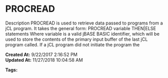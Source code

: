 # PROCREAD

Description PROCREAD is used to retrieve data passed to programs from a jCL program. It takes the general form: PROCREAD variable THEN|ELSE statements Where variable is a valid jBASE BASIC identifier, which will be used to store the contents of the primary input buffer of the last jCL program called. If a jCL program did not initiate the program the  

**Created At:** 9/22/2017 2:16:52 PM  
**Updated At:** 11/27/2018 10:04:58 AM  

**Tags:**
<badge text='jbc' vertical='middle' />
<badge text='jcl' vertical='middle' />
